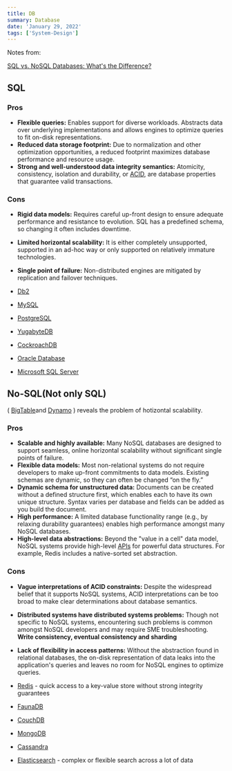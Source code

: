 ```yaml
---
title: DB
summary: Database
date: 'January 29, 2022'
tags: ['System-Design']
---
```


Notes from:

[SQL vs. NoSQL Databases: What's the Difference?](https://www.ibm.com/cloud/blog/sql-vs-nosql)

## SQL

### **Pros**

- **Flexible queries:** Enables support for diverse workloads. Abstracts data over underlying implementations and allows engines to optimize queries to fit on-disk representations.
- **Reduced data storage footprint:** Due to normalization and other optimization opportunities, a reduced footprint maximizes database performance and resource usage.
- **Strong and well-understood data integrity semantics:** Atomicity, consistency, isolation and durability, or [ACID](https://www.ibm.com/docs/en/cics-ts/4.2?topic=processing-acid-properties-transactions), are database properties that guarantee valid transactions.

### **Cons**

- **Rigid data models:** Requires careful up-front design to ensure adequate performance and resistance to evolution. SQL has a predefined schema, so changing it often includes downtime.
- **Limited horizontal scalability:** It is either completely unsupported, supported in an ad-hoc way or only supported on relatively immature technologies.
- **Single point of failure:** Non-distributed engines are mitigated by replication and failover techniques.

- [Db2](https://www.ibm.com/products/db2-database)
- [MySQL](https://cloud.ibm.com/catalog/content/mysql)
- [PostgreSQL](https://www.ibm.com/cloud/learn/postgresql)
- [YugabyteDB](https://www.yugabyte.com/)
- [CockroachDB](https://www.ibm.com/blogs/journey-to-ai/2020/01/scale-data-strategies-globally-with-ibm-cloud-pak-for-data-and-cockroachdb/)
- [Oracle Database](https://www.ibm.com/analytics/info/break-free-from-oracle)
- [Microsoft SQL Server](https://www.ibm.com/cloud/blog/sql-server-2017-available-on-ibm-cloud)

## No-SQL(Not only SQL)

( [BigTable](https://static.googleusercontent.com/media/research.google.com/en/archive/bigtable-osdi06.pdf)[](https://static.googleusercontent.com/media/research.google.com/en/archive/bigtable-osdi06.pdf)and [Dynamo](https://www.allthingsdistributed.com/files/amazon-dynamo-sosp2007.pdf) ) reveals the problem of hotizontal scalability.

### Pros

- **Scalable and highly available:** Many NoSQL databases are designed to support seamless, online horizontal scalability without significant single points of failure.
- **Flexible data models:** Most non-relational systems do not require developers to make up-front commitments to data models. Existing schemas are dynamic, so they can often be changed “on the fly.”
- **Dynamic schema for unstructured data:** Documents can be created without a defined structure first, which enables each to have its own unique structure. Syntax varies per database and fields can be added as you build the document.
- **High performance:** A limited database functionality range (e.g., by relaxing durability guarantees) enables high performance amongst many NoSQL databases.
- **High-level data abstractions:** Beyond the "value in a cell" data model, NoSQL systems provide high-level [APIs](https://www.ibm.com/cloud/learn/api) for powerful data structures. For example, Redis includes a native-sorted set abstraction.

### Cons

- **Vague interpretations of ACID constraints:** Despite the widespread belief that it supports NoSQL systems, ACID interpretations can be too broad to make clear determinations about database semantics.
- **Distributed systems have distributed systems problems:** Though not specific to NoSQL systems, encountering such problems is common amongst NoSQL developers and may require SME troubleshooting. **Write consistency, eventual consistency and sharding**
- **Lack of flexibility in access patterns:** Without the abstraction found in relational databases, the on-disk representation of data leaks into the application's queries and leaves no room for NoSQL engines to optimize queries.

- [Redis](https://www.ibm.com/cloud/learn/redis) - quick access to a key-value store without strong integrity guarantees
- [FaunaDB](https://www.ibm.com/cloud/blog/database-deep-dives-faunadb)
- [CouchDB](https://www.ibm.com/cloud/learn/couchdb)
- [MongoDB](https://www.ibm.com/cloud/learn/mongodb)
- [Cassandra](https://cloud.ibm.com/catalog/content/cassandra)
- [Elasticsearch](https://www.ibm.com/cloud/learn/elasticsearch) -  complex or flexible search across a lot of data
